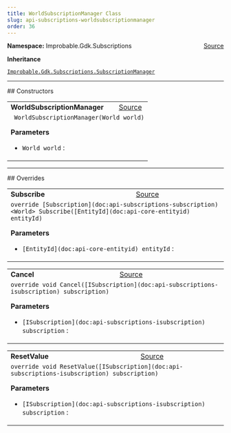 ```yaml
---
title: WorldSubscriptionManager Class
slug: api-subscriptions-worldsubscriptionmanager
order: 36
---
```


<p><b>Namespace:</b> Improbable.Gdk.Subscriptions<span style="float: right"><a href="https://www.github.com/spatialos/gdk-for-unity/blob/0.3.3/workers/unity/Packages/io.improbable.gdk.core/Subscriptions/StandardSubscriptionManagers/WorldSubscriptionManager.cs/#L7">Source</a></span></p>



</p>
<p><b>Inheritance</b></p>

<code>[Improbable.Gdk.Subscriptions.SubscriptionManager<World>](doc:api-subscriptions-subscriptionmanager)</code>










</p>
<hr style="width:100%; border-top-color:#d8d8d8" />
## Constructors


</p>


<table class="io-api-doc">    <tr>        <td class="io-api-doc-name"><a id="worldsubscriptionmanager-world"></a><b>WorldSubscriptionManager</b></td>        <td class="io-api-doc-source"><a href="https://www.github.com/spatialos/gdk-for-unity/blob/0.3.3/workers/unity/Packages/io.improbable.gdk.core/Subscriptions/StandardSubscriptionManagers/WorldSubscriptionManager.cs/#L9">Source</a></td>    </tr>    <tr>        <td class="io-api-doc-content" colspan="2"><code> WorldSubscriptionManager(World world)</code></p></p><b>Parameters</b><ul><li><code>World world</code> : </li></ul></td>    </tr></table>




</p>
<hr style="width:100%; border-top-color:#d8d8d8" />
## Overrides


</p>


<table class="io-api-doc">    <tr>        <td class="io-api-doc-name"><a id="subscribe-entityid"></a><b>Subscribe</b></td>        <td class="io-api-doc-source"><a href="https://www.github.com/spatialos/gdk-for-unity/blob/0.3.3/workers/unity/Packages/io.improbable.gdk.core/Subscriptions/StandardSubscriptionManagers/WorldSubscriptionManager.cs/#L13">Source</a></td>    </tr>    <tr>        <td class="io-api-doc-content" colspan="2"><code>override [Subscription](doc:api-subscriptions-subscription)&lt;World&gt; Subscribe([EntityId](doc:api-core-entityid) entityId)</code></p></p><b>Parameters</b><ul><li><code>[EntityId](doc:api-core-entityid) entityId</code> : </li></ul></td>    </tr></table>
<table class="io-api-doc">    <tr>        <td class="io-api-doc-name"><a id="cancel-isubscription"></a><b>Cancel</b></td>        <td class="io-api-doc-source"><a href="https://www.github.com/spatialos/gdk-for-unity/blob/0.3.3/workers/unity/Packages/io.improbable.gdk.core/Subscriptions/StandardSubscriptionManagers/WorldSubscriptionManager.cs/#L21">Source</a></td>    </tr>    <tr>        <td class="io-api-doc-content" colspan="2"><code>override void Cancel([ISubscription](doc:api-subscriptions-isubscription) subscription)</code></p></p><b>Parameters</b><ul><li><code>[ISubscription](doc:api-subscriptions-isubscription) subscription</code> : </li></ul></td>    </tr></table>
<table class="io-api-doc">    <tr>        <td class="io-api-doc-name"><a id="resetvalue-isubscription"></a><b>ResetValue</b></td>        <td class="io-api-doc-source"><a href="https://www.github.com/spatialos/gdk-for-unity/blob/0.3.3/workers/unity/Packages/io.improbable.gdk.core/Subscriptions/StandardSubscriptionManagers/WorldSubscriptionManager.cs/#L26">Source</a></td>    </tr>    <tr>        <td class="io-api-doc-content" colspan="2"><code>override void ResetValue([ISubscription](doc:api-subscriptions-isubscription) subscription)</code></p></p><b>Parameters</b><ul><li><code>[ISubscription](doc:api-subscriptions-isubscription) subscription</code> : </li></ul></td>    </tr></table>


